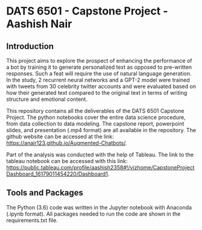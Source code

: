 # DATS 6501 - Capstone Project - Aashish Nair

## Introduction

This project aims to explore the prospect of enhancing the performance of a bot by training it to generate personalized text as opposed to pre-written responses. Such a feat will require the use of natural language generation. In the study, 2 recurrent neural networks and a GPT-2 model were trained with tweets from 30 celebrity twitter accounts and were evaluated based on how their generated text compared to the original text in terms of writing structure and emotional content. 

This repository contains all the deliverables of the DATS 6501 Capstone Project. The python notebooks cover the entire data science procedure, from data collection to data modeling. The capstone report, powerpoint slides, and presentation (.mp4 format) are all available in the repository. The github website can be accessed at the link: https://anair123.github.io/Augmented-Chatbots/. 
 
Part of the analysis was conducted with the help of Tableau. The link to the tableau notebook can be accessed with this link: https://public.tableau.com/profile/aashish2358#!/vizhome/CapstoneProjectDashboard_16179011454220/Dashboard1.


## Tools and Packages

The Python (3.6) code was written in the Jupyter notebook with Anaconda (.ipynb format). All packages needed to run the code are shown in the requirements.txt file. 
